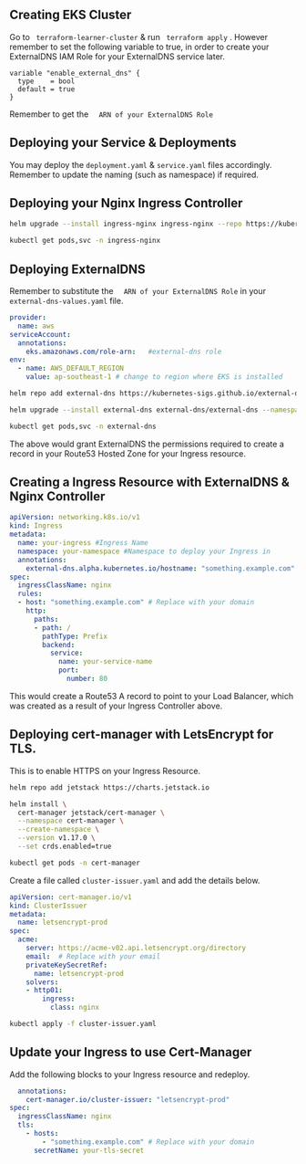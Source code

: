 ## Creating EKS Cluster

Go to ``` terraform-learner-cluster```  & run ``` terraform apply``` . However remember to set the following variable to true, in order to create your ExternalDNS IAM Role for your ExternalDNS service later.

```hcl
variable "enable_external_dns" {
  type    = bool
  default = true
}
```
Remember to get the ```  ARN of your ExternalDNS Role```

## Deploying your Service & Deployments

You may deploy the ```deployment.yaml``` & ```service.yaml``` files accordingly. Remember to update the naming (such as namespace) if required. 

## Deploying your Nginx Ingress Controller

```bash 
helm upgrade --install ingress-nginx ingress-nginx --repo https://kubernetes.github.io/ingress-nginx --namespace ingress-nginx --create-namespace

kubectl get pods,svc -n ingress-nginx
``` 

## Deploying ExternalDNS

Remember to substitute the  ```  ARN of your ExternalDNS Role``` in your ```external-dns-values.yaml``` file.

```yaml 
provider:
  name: aws
serviceAccount:
  annotations:
    eks.amazonaws.com/role-arn:   #external-dns role
env:
  - name: AWS_DEFAULT_REGION
    value: ap-southeast-1 # change to region where EKS is installed
```
```bash 
helm repo add external-dns https://kubernetes-sigs.github.io/external-dns/

helm upgrade --install external-dns external-dns/external-dns --namespace external-dns --create-namespace --values external-dns-values.yaml

kubectl get pods,svc -n external-dns
``` 

The above would grant ExternalDNS the permissions required to create a record in your Route53 Hosted Zone for your Ingress resource.

## Creating a Ingress Resource with ExternalDNS & Nginx Controller

```yaml
apiVersion: networking.k8s.io/v1
kind: Ingress
metadata:
  name: your-ingress #Ingress Name
  namespace: your-namespace #Namespace to deploy your Ingress in
  annotations:
    external-dns.alpha.kubernetes.io/hostname: "something.example.com" # Replace with your domain
spec:
  ingressClassName: nginx
  rules:
  - host: "something.example.com" # Replace with your domain
    http:
      paths:
      - path: /
        pathType: Prefix
        backend:
          service:
            name: your-service-name
            port:
              number: 80
```

This would create a Route53 A record to point to your Load Balancer, which was created as a result of your Ingress Controller above.

## Deploying cert-manager with LetsEncrypt for TLS.

This is to enable HTTPS on your Ingress Resource.

```bash 
helm repo add jetstack https://charts.jetstack.io

helm install \
  cert-manager jetstack/cert-manager \
  --namespace cert-manager \
  --create-namespace \
  --version v1.17.0 \
  --set crds.enabled=true

kubectl get pods -n cert-manager
``` 

Create a file called ```cluster-issuer.yaml``` and add the details below.

```yaml
apiVersion: cert-manager.io/v1
kind: ClusterIssuer
metadata:
  name: letsencrypt-prod
spec:
  acme:
    server: https://acme-v02.api.letsencrypt.org/directory
    email:  # Replace with your email
    privateKeySecretRef:
      name: letsencrypt-prod
    solvers:
    - http01:
        ingress:
          class: nginx
```

```bash
kubectl apply -f cluster-issuer.yaml
```

## Update your Ingress to use Cert-Manager

Add the following blocks to your Ingress resource and redeploy.

```yaml
  annotations:
    cert-manager.io/cluster-issuer: "letsencrypt-prod"
spec:
  ingressClassName: nginx
  tls:
    - hosts:
        - "something.example.com" # Replace with your domain
      secretName: your-tls-secret
```
